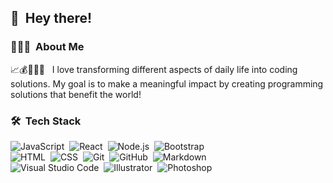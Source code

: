 <!-- ![Aditya Vikram Singh Banner](https://raw.githubusercontent.com/AVS1508/AVS1508/master/assets/Aditya%20Vikram%20Singh%20Banner.jpg)

<img alt="Night Coding" src="https://media.giphy.com/media/eg4q8ka6zQuQ2qgKwe/giphy.gif" width='40' align="left"/><h2>Hey there! I'm Aditya</h2> -->

## 👋 &nbsp;Hey there!

### 👩🏻‍💻 &nbsp;About Me
<!-- 💡 &nbsp;I like to explore new technologies and develop software solutions and quick hacks.\
✍️ &nbsp;In my free time, with my deigner background, I love studying UIUX design. \
 👩🏻‍🏫 &nbsp;I have been always interested in education, and have a 5 year experience of teaching. \ -->

<!--📈💰👩🏻‍🏫 &nbsp;I’m a software developer with 4 years of experience running my own fashion business. I frequently worked with software engineers to build websites and develop an app that connects patternmakers with designers. This experience sparked my interest in programming, leading me to to pursue a career as a software developer. I graduated from Likelion, an immersive coding bootcamp.-->

📈💰👩🏻‍🏫 &nbsp; I love transforming different aspects of daily life into coding solutions. My goal is to make a meaningful impact by creating programming solutions that benefit the world!

<!--✉️ &nbsp;You can shoot me an email at rachelskim.contact@gmail.com!-->

<!-- <img alt="Coding" src="https://media.giphy.com/media/eg4q8ka6zQuQ2qgKwe/giphy.gif" align="right"/> -->

### 🛠 &nbsp;Tech Stack
![JavaScript](https://img.shields.io/badge/-JavaScript-05122A?style=flat&logo=javascript)&nbsp;
![React](https://img.shields.io/badge/-React-05122A?style=flat&logo=react)&nbsp;
![Node.js](https://img.shields.io/badge/-Node.js-05122A?style=flat&logo=node.js)&nbsp;
![Bootstrap](https://img.shields.io/badge/-Bootstrap-05122A?style=flat&logo=bootstrap&logoColor=563D7C)\
![HTML](https://img.shields.io/badge/-HTML-05122A?style=flat&logo=HTML5)&nbsp;
![CSS](https://img.shields.io/badge/-CSS-05122A?style=flat&logo=CSS3&logoColor=1572B6)&nbsp;
![Git](https://img.shields.io/badge/-Git-05122A?style=flat&logo=git)&nbsp;
![GitHub](https://img.shields.io/badge/-GitHub-05122A?style=flat&logo=github)&nbsp;
![Markdown](https://img.shields.io/badge/-Markdown-05122A?style=flat&logo=markdown)\
![Visual Studio Code](https://img.shields.io/badge/-Visual%20Studio%20Code-05122A?style=flat&logo=visual-studio-code&logoColor=007ACC)&nbsp;
![Illustrator](https://img.shields.io/badge/-Illustrator-05122A?style=flat&logo=adobe-illustrator)&nbsp;
![Photoshop](https://img.shields.io/badge/-Photoshop-05122A?style=flat&logo=adobe-photoshop)&nbsp;

<!-- ### ⚙️ &nbsp;GitHub Analytics

<p align="center">
<a href="https://github.com/loafcheck">
  <img height="160em" src="https://github-readme-stats.vercel.app/api?username=loafcheck&layout=compact&langs_count=8&theme=algolia"/>
  <img height="160em" src="https://github-readme-stats-eight-theta.vercel.app/api/top-langs/?username=loafcheck&layout=compact&langs_count=8&theme=algolia"/>
</a>
</p> -->

<!-- ### 🤝🏻 &nbsp;Connect with Me -->

<!-- 
<p align="center">
<a href="https://linkedin.com/in/rachelskim16"><img src="https://img.shields.io/badge/-rachelskim-0A66C2.svg?style=flat&logo=Linkedin&logoColor=white"/></a>-->
  
<!-- <a href="mailto:avsingh@umass.edu"><img src="https://img.shields.io/badge/-avsingh@umass.edu-D14836?style=flat&logo=Gmail&logoColor=white"/></a>
<a href="https://instagram.com/adityavs_"><img src="https://img.shields.io/badge/-@adityavs__-E4405F?style=flat&logo=Instagram&logoColor=white"/></a>
<a href="https://facebook.com/AVS1508"><img src="https://img.shields.io/badge/-@AVS1508-1877F2?style=flat&logo=Facebook&logoColor=white"/></a>
<a href="https://www.pinterest.ca/AVS1508"><img src="https://img.shields.io/badge/-@AVS1508-BD081C?style=flat&logo=Pinterest&logoColor=white"/></a>
<a href="https://www.behance.net/AVS1508"><img src="https://img.shields.io/badge/-@AVS1508-1769FF?style=flat&logo=Behance&logoColor=white"/></a>
</p> -->

<!-- Credits: [Aditya Vikram Singh](https://github.com/AVS1508) -->
